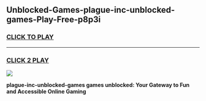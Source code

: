 
## Unblocked-Games-plague-inc-unblocked-games-Play-Free-p8p3i
<h3>
<a href="https://premium76.site?title=plague-inc-unblocked-games&ref=18A">CLICK TO PLAY</a></h3>
<hr>

<h3>
<a href="https://premium76.site?title=plague-inc-unblocked-games&ref=18A">CLICK 2 PLAY</a>
  
</h3>

<a href="https://premium76.site?title=plague-inc-unblocked-games&ref=18A"><img src="https://clearcache.store/games.png"></a>


**plague-inc-unblocked-games games unblocked: Your Gateway to Fun and Accessible Online Gaming**
